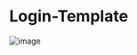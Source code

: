 # Login-Template

![image](https://github.com/Joelfm4/Login-Template/assets/48136794/9ddeffbc-c0f1-42b1-8441-e1b022476dfe)
